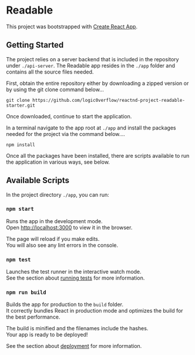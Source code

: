 # Readable

This project was bootstrapped with [Create React App](https://github.com/facebookincubator/create-react-app).

## Getting Started
The project relies on a server backend that is included in the repository under
`./api-server`. The Readable app resides in the `./app` folder and contains all the
source files needed.

First, obtain the entire repository either by downloading a zipped version or
by using the git clone command below...

```
git clone https://github.com/logic0verflow/reactnd-project-readable-starter.git
```

Once downloaded, continue to start the application.

In a terminal navigate to the app root at `./app` and install the packages needed
for the project via the command below....

```
npm install
```

Once all the packages have been installed, there are scripts available to run
the application in various ways, see below.

## Available Scripts

In the project directory `./app`, you can run:

### `npm start`

Runs the app in the development mode.<br>
Open [http://localhost:3000](http://localhost:3000) to view it in the browser.

The page will reload if you make edits.<br>
You will also see any lint errors in the console.

### `npm test`

Launches the test runner in the interactive watch mode.<br>
See the section about [running tests](#running-tests) for more information.

### `npm run build`

Builds the app for production to the `build` folder.<br>
It correctly bundles React in production mode and optimizes the build for the
best performance.

The build is minified and the filenames include the hashes.<br>
Your app is ready to be deployed!

See the section about [deployment](#deployment) for more information.
